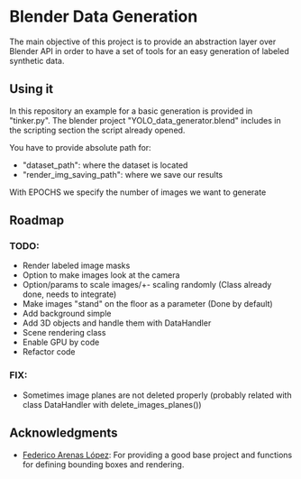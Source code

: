# Blender Data Generation
The main objective of this project is to provide an abstraction layer over Blender API in order to have a set of tools for an easy generation of labeled synthetic data.

## Using it
In this repository an example for a basic generation is provided in "tinker.py". The blender project "YOLO_data_generator.blend" includes in the scripting section the script already opened.

You have to provide absolute path for: 
* "dataset_path": where the dataset is located
* "render_img_saving_path": where we save our results

With EPOCHS we specify the number of images we want to generate

## Roadmap
### TODO:
* Render labeled image masks
* Option to make images look at the camera
* Option/params to scale images/+- scaling randomly (Class already done, needs to integrate)
* Make images "stand" on the floor as a parameter (Done by default)
* Add background simple
* Add 3D objects and handle them with DataHandler
* Scene rendering class
* Enable GPU by code
* Refactor code

### FIX:
* Sometimes image planes are not deleted properly (probably related with class DataHandler with delete_images_planes())

## Acknowledgments
* [Federico Arenas López](https://github.com/federicoarenasl/Data-Generation-with-Blender): For providing a good base project and functions for defining bounding boxes and rendering.
